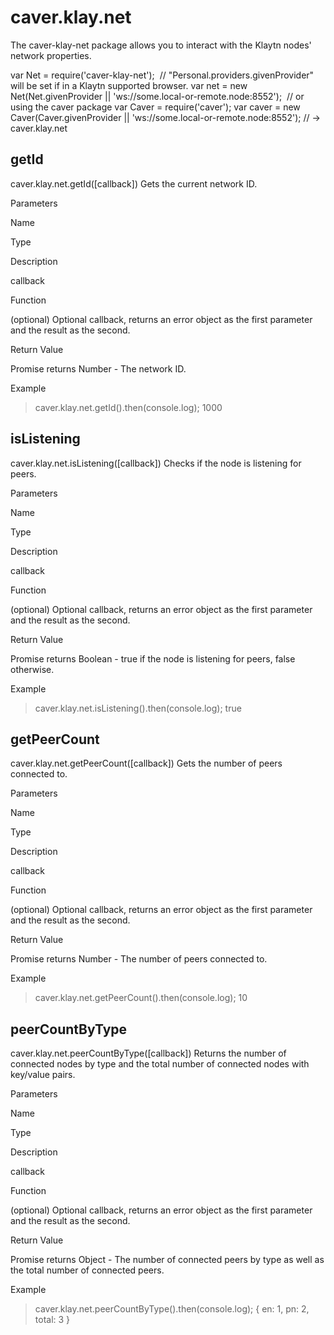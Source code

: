 # caver.klay.net

The caver-klay-net package allows you to interact with the Klaytn nodes' network properties.

var Net = require('caver-klay-net');
​
// "Personal.providers.givenProvider" will be set if in a Klaytn supported browser.
var net = new Net(Net.givenProvider || 'ws://some.local-or-remote.node:8552');
​
// or using the caver package
var Caver = require('caver');
var caver = new Caver(Caver.givenProvider || 'ws://some.local-or-remote.node:8552');
// -> caver.klay.net
## getId
caver.klay.net.getId([callback])
Gets the current network ID.

Parameters

Name

Type

Description

callback

Function

(optional) Optional callback, returns an error object as the first parameter and the result as the second.

Return Value

Promise returns Number - The network ID.

Example

> caver.klay.net.getId().then(console.log);
1000
## isListening
caver.klay.net.isListening([callback])
Checks if the node is listening for peers.

Parameters

Name

Type

Description

callback

Function

(optional) Optional callback, returns an error object as the first parameter and the result as the second.

Return Value

Promise returns Boolean - true if the node is listening for peers, false otherwise.

Example

> caver.klay.net.isListening().then(console.log);
true
## getPeerCount
caver.klay.net.getPeerCount([callback])
Gets the number of peers connected to.

Parameters

Name

Type

Description

callback

Function

(optional) Optional callback, returns an error object as the first parameter and the result as the second.

Return Value

Promise returns Number - The number of peers connected to.

Example

> caver.klay.net.getPeerCount().then(console.log);
10
## peerCountByType
caver.klay.net.peerCountByType([callback])
Returns the number of connected nodes by type and the total number of connected nodes with key/value pairs.

Parameters

Name

Type

Description

callback

Function

(optional) Optional callback, returns an error object as the first parameter and the result as the second.

Return Value

Promise returns Object - The number of connected peers by type as well as the total number of connected peers.

Example

> caver.klay.net.peerCountByType().then(console.log);
{ en: 1, pn: 2, total: 3 }

